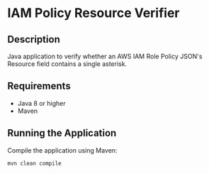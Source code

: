 # IAM Policy Resource Verifier

## Description
Java application to verify whether an AWS IAM Role Policy JSON's Resource field contains a single asterisk.

## Requirements
- Java 8 or higher
- Maven

## Running the Application
Compile the application using Maven:

```bash
mvn clean compile
